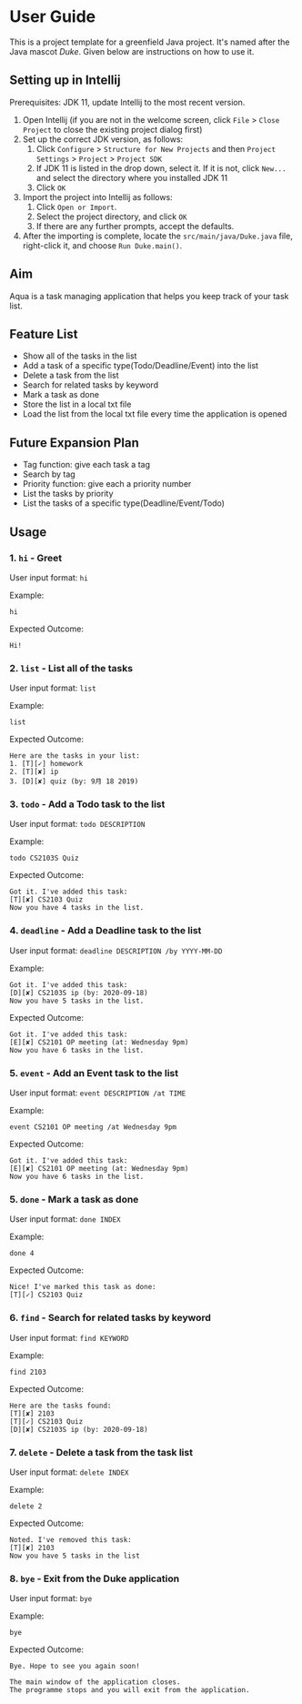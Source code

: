 # User Guide

This is a project template for a greenfield Java project. It's named after the Java mascot _Duke_. Given below are instructions on how to use it.

## Setting up in Intellij

Prerequisites: JDK 11, update Intellij to the most recent version.

1. Open Intellij (if you are not in the welcome screen, click `File` > `Close Project` to close the existing project dialog first)
1. Set up the correct JDK version, as follows:
   1. Click `Configure` > `Structure for New Projects` and then `Project Settings` > `Project` > `Project SDK`
   1. If JDK 11 is listed in the drop down, select it. If it is not, click `New...` and select the directory where you installed JDK 11
   1. Click `OK`
1. Import the project into Intellij as follows:
   1. Click `Open or Import`.
   1. Select the project directory, and click `OK`
   1. If there are any further prompts, accept the defaults.
1. After the importing is complete, locate the `src/main/java/Duke.java` file, right-click it, and choose `Run Duke.main()`.
  

## Aim
Aqua is a task managing application that helps you keep track of your task list.

## Feature List

 - Show all of the tasks in the list
 - Add a task of a specific type(Todo/Deadline/Event) into the list
 - Delete a task from the list
 - Search for related tasks by keyword
 - Mark a task as done
 - Store the list in a local txt file
 - Load the list from the local txt file every time the application is opened

## Future Expansion Plan
- Tag function: give each task a tag
- Search by tag
- Priority function: give each a priority number
- List the tasks by priority
- List the tasks of a specific type(Deadline/Event/Todo)

## Usage

### 1. `hi` - Greet 
User input format: `hi`

Example: 
```$xslt
hi
```

Expected Outcome:
```
Hi!
```

### 2. `list` - List all of the tasks
User input format: `list`

Example: 
```$xslt
list
```

Expected Outcome:
```
Here are the tasks in your list:
1. [T][✓] homework
2. [T][✘] ip
3. [D][✘] quiz (by: 9月 18 2019)
```

### 3. `todo` - Add a Todo task to the list
User input format: `todo DESCRIPTION`

Example: 
```$xslt
todo CS2103S Quiz
```

Expected Outcome:
```
Got it. I've added this task:
[T][✘] CS2103 Quiz
Now you have 4 tasks in the list.
```

### 4. `deadline` - Add a Deadline task to the list
User input format: `deadline DESCRIPTION /by YYYY-MM-DD`

Example: 
```$xslt
Got it. I've added this task:
[D][✘] CS2103S ip (by: 2020-09-18)
Now you have 5 tasks in the list.
```

Expected Outcome:
```
Got it. I've added this task:
[E][✘] CS2101 OP meeting (at: Wednesday 9pm)
Now you have 6 tasks in the list.
```
### 5. `event` - Add an Event task to the list
User input format: `event DESCRIPTION /at TIME`

Example: 
```$xslt
event CS2101 OP meeting /at Wednesday 9pm
```

Expected Outcome:
```
Got it. I've added this task:
[E][✘] CS2101 OP meeting (at: Wednesday 9pm)
Now you have 6 tasks in the list.
```
### 5. `done` - Mark a task as done
User input format: `done INDEX`

Example: 
```$xslt
done 4
```

Expected Outcome:
```
Nice! I've marked this task as done:
[T][✓] CS2103 Quiz
```

### 6. `find` - Search for related tasks by keyword
User input format: `find KEYWORD`

Example: 
```$xslt
find 2103
```

Expected Outcome:
```
Here are the tasks found: 
[T][✘] 2103
[T][✓] CS2103 Quiz
[D][✘] CS2103S ip (by: 2020-09-18)
```

### 7. `delete` - Delete a task from the task list
User input format: `delete INDEX`

Example: 
```$xslt
delete 2
```

Expected Outcome:
```
Noted. I've removed this task:
[T][✘] 2103
Now you have 5 tasks in the list
```
### 8. `bye` - Exit from the Duke application
User input format: `bye`

Example: 
```$xslt
bye
```

Expected Outcome:
```
Bye. Hope to see you again soon!

The main window of the application closes.
The programme stops and you will exit from the application.
```

